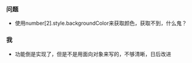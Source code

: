 


### 问题

+ 使用number[2].style.backgroundColor来获取颜色，获取不到，什么鬼？ 


### 我

+ 功能倒是实现了，但是不是用面向对象来写的，不够清晰，日后改进

